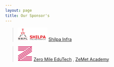 ```yaml
---
layout: page
title: Our Sponsor's
---
```


> ![Shilpa Infra](/img/2019/feb/shilpa-infra-96x96.png) [Shilpa Infra](http://www.shilpainfra.com/)

> ![Zero Mile EduTech](/img/2019/feb/icon-48x48.png) [Zero Mile EduTech](https://zeromileedutech.com/) , [ZeMet Academy](https://zemet.org/)